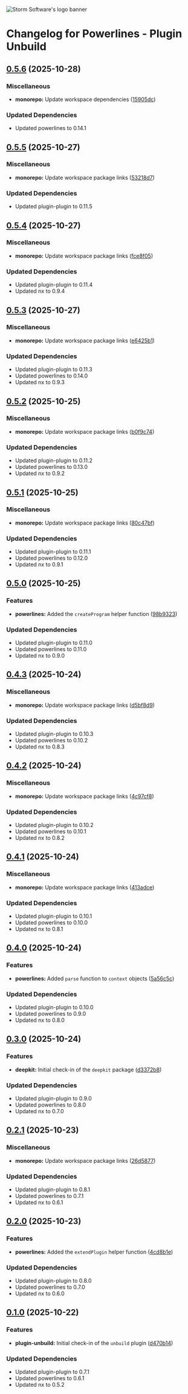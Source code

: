 ![Storm Software's logo banner](https://public.storm-cdn.com/brand-banner.png)

# Changelog for Powerlines - Plugin Unbuild

## [0.5.6](https://github.com/storm-software/powerlines/releases/tag/plugin-unbuild%400.5.6) (2025-10-28)

### Miscellaneous

- **monorepo:** Update workspace dependencies
  ([15905dc](https://github.com/storm-software/powerlines/commit/15905dc))

### Updated Dependencies

- Updated powerlines to 0.14.1

## [0.5.5](https://github.com/storm-software/powerlines/releases/tag/plugin-unbuild%400.5.5) (2025-10-27)

### Miscellaneous

- **monorepo:** Update workspace package links
  ([53218d7](https://github.com/storm-software/powerlines/commit/53218d7))

### Updated Dependencies

- Updated plugin-plugin to 0.11.5

## [0.5.4](https://github.com/storm-software/powerlines/releases/tag/plugin-unbuild%400.5.4) (2025-10-27)

### Miscellaneous

- **monorepo:** Update workspace package links
  ([fce8f05](https://github.com/storm-software/powerlines/commit/fce8f05))

### Updated Dependencies

- Updated plugin-plugin to 0.11.4
- Updated nx to 0.9.4

## [0.5.3](https://github.com/storm-software/powerlines/releases/tag/plugin-unbuild%400.5.3) (2025-10-27)

### Miscellaneous

- **monorepo:** Update workspace package links
  ([e6425b1](https://github.com/storm-software/powerlines/commit/e6425b1))

### Updated Dependencies

- Updated plugin-plugin to 0.11.3
- Updated powerlines to 0.14.0
- Updated nx to 0.9.3

## [0.5.2](https://github.com/storm-software/powerlines/releases/tag/plugin-unbuild%400.5.2) (2025-10-25)

### Miscellaneous

- **monorepo:** Update workspace package links
  ([b0f9c74](https://github.com/storm-software/powerlines/commit/b0f9c74))

### Updated Dependencies

- Updated plugin-plugin to 0.11.2
- Updated powerlines to 0.13.0
- Updated nx to 0.9.2

## [0.5.1](https://github.com/storm-software/powerlines/releases/tag/plugin-unbuild%400.5.1) (2025-10-25)

### Miscellaneous

- **monorepo:** Update workspace package links
  ([80c47bf](https://github.com/storm-software/powerlines/commit/80c47bf))

### Updated Dependencies

- Updated plugin-plugin to 0.11.1
- Updated powerlines to 0.12.0
- Updated nx to 0.9.1

## [0.5.0](https://github.com/storm-software/powerlines/releases/tag/plugin-unbuild%400.5.0) (2025-10-25)

### Features

- **powerlines:** Added the `createProgram` helper function
  ([98b9323](https://github.com/storm-software/powerlines/commit/98b9323))

### Updated Dependencies

- Updated plugin-plugin to 0.11.0
- Updated powerlines to 0.11.0
- Updated nx to 0.9.0

## [0.4.3](https://github.com/storm-software/powerlines/releases/tag/plugin-unbuild%400.4.3) (2025-10-24)

### Miscellaneous

- **monorepo:** Update workspace package links
  ([d5bf8d9](https://github.com/storm-software/powerlines/commit/d5bf8d9))

### Updated Dependencies

- Updated plugin-plugin to 0.10.3
- Updated powerlines to 0.10.2
- Updated nx to 0.8.3

## [0.4.2](https://github.com/storm-software/powerlines/releases/tag/plugin-unbuild%400.4.2) (2025-10-24)

### Miscellaneous

- **monorepo:** Update workspace package links
  ([4c97cf8](https://github.com/storm-software/powerlines/commit/4c97cf8))

### Updated Dependencies

- Updated plugin-plugin to 0.10.2
- Updated powerlines to 0.10.1
- Updated nx to 0.8.2

## [0.4.1](https://github.com/storm-software/powerlines/releases/tag/plugin-unbuild%400.4.1) (2025-10-24)

### Miscellaneous

- **monorepo:** Update workspace package links
  ([413adce](https://github.com/storm-software/powerlines/commit/413adce))

### Updated Dependencies

- Updated plugin-plugin to 0.10.1
- Updated powerlines to 0.10.0
- Updated nx to 0.8.1

## [0.4.0](https://github.com/storm-software/powerlines/releases/tag/plugin-unbuild%400.4.0) (2025-10-24)

### Features

- **powerlines:** Added `parse` function to `context` objects
  ([5a56c5c](https://github.com/storm-software/powerlines/commit/5a56c5c))

### Updated Dependencies

- Updated plugin-plugin to 0.10.0
- Updated powerlines to 0.9.0
- Updated nx to 0.8.0

## [0.3.0](https://github.com/storm-software/powerlines/releases/tag/plugin-unbuild%400.3.0) (2025-10-24)

### Features

- **deepkit:** Initial check-in of the `deepkit` package
  ([d3372b8](https://github.com/storm-software/powerlines/commit/d3372b8))

### Updated Dependencies

- Updated plugin-plugin to 0.9.0
- Updated powerlines to 0.8.0
- Updated nx to 0.7.0

## [0.2.1](https://github.com/storm-software/powerlines/releases/tag/plugin-unbuild%400.2.1) (2025-10-23)

### Miscellaneous

- **monorepo:** Update workspace package links
  ([26d5877](https://github.com/storm-software/powerlines/commit/26d5877))

### Updated Dependencies

- Updated plugin-plugin to 0.8.1
- Updated powerlines to 0.7.1
- Updated nx to 0.6.1

## [0.2.0](https://github.com/storm-software/powerlines/releases/tag/plugin-unbuild%400.2.0) (2025-10-23)

### Features

- **powerlines:** Added the `extendPlugin` helper function
  ([4cd8b1e](https://github.com/storm-software/powerlines/commit/4cd8b1e))

### Updated Dependencies

- Updated plugin-plugin to 0.8.0
- Updated powerlines to 0.7.0
- Updated nx to 0.6.0

## [0.1.0](https://github.com/storm-software/powerlines/releases/tag/plugin-unbuild%400.1.0) (2025-10-22)

### Features

- **plugin-unbuild:** Initial check-in of the `unbuild` plugin
  ([d470b14](https://github.com/storm-software/powerlines/commit/d470b14))

### Updated Dependencies

- Updated plugin-plugin to 0.7.1
- Updated powerlines to 0.6.1
- Updated nx to 0.5.2

